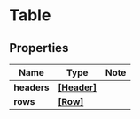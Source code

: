 
# Table

## Properties

Name | Type | Note
---- | ---- | ----
**headers** | [**[Header]**](Header.md) | 
**rows** | [**[Row]**](Row.md) | 

